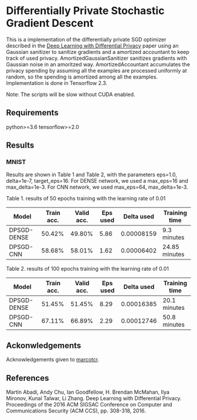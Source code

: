 # Differentially Private Stochastic Gradient Descent

This is a implementation of the differentially private SGD optimizer described in the [Deep Learning with Differential Privacy](https://arxiv.org/abs/1607.00133) paper using an Gaussian sanitizer to sanitize gradients and a amortized accountant to keep track of used privacy. AmortizedGaussianSanitizer sanitizes gradients with Gaussian noise in an amoritzed way. AmortizedAccountant accumulates the privacy spending by assuming all the examples are processed uniformly at random, so the spending is amortized among all the examples. Implementation is done in Tensorflow 2.3.

Note: The scripts will be slow without CUDA enabled.

## Requirements
python>=3.6
tensorflow>=2.0

## Results
### MNIST
Results are shown in Table 1 and Table 2, with the parameters eps=1.0, delta=1e-7, target_eps=16. For DENSE network, we used a max_eps=16 and max_delta=1e-3. For CNN network, we used max_eps=64, max_delta=1e-3.

Table 1. results of 50 epochs training with the learning rate of 0.01

| Model      | Train acc.  | Valid acc.  | Eps used | Delta used | Training time |
| -----      | -----       | ----        | ----     | ----       | ----
| DPSGD-DENSE|  50.42%     | 49.80%      | 5.86     | 0.00008159 | 9.3 minutes
| DPSGD-CNN  |  58.68%     | 58.01%      | 1.62     | 0.00006402 | 24.85 minutes

Table 2. results of 100 epochs training with the learning rate of 0.01

| Model      | Train acc.  | Valid acc.  | Eps used | Delta used | Training time |
| -----      | -----       | ----        | ----     | ----       | ----
| DPSGD-DENSE|  51.45%     | 51.45%      | 8.29     | 0.00016385 | 20.1 minutes
| DPSGD-CNN  |  67.11%     | 66.89%      | 2.29     | 0.00012746 | 50.8 minutes


## Ackonwledgements
Acknowledgements given to [marcotcr](https://github.com/marcotcr/tf-models).

## References
Martín Abadi, Andy Chu, Ian Goodfellow, H. Brendan McMahan, Ilya Mironov, Kunal Talwar, Li Zhang. Deep Learning with Differential Privacy. Proceedings of the 2016 ACM SIGSAC Conference on Computer and Communications Security (ACM CCS), pp. 308-318, 2016.

